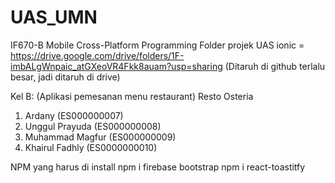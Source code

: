 # UAS_UMN
IF670-B Mobile Cross-Platform Programming
Folder projek UAS ionic = https://drive.google.com/drive/folders/1F-imbALgWnpaic_atGXeoVR4Fkk8auam?usp=sharing  (Ditaruh di github terlalu besar, jadi ditaruh di drive)

Kel B: (Aplikasi pemesanan menu restaurant) Resto Osteria
1. Ardany (ES000000007)
2. Unggul Prayuda (ES000000008)
3. Muhammad Magfur (ES000000009)
4. Khairul Fadhly (ES0000000010)



NPM yang harus di install
npm i firebase bootstrap
npm i react-toastitfy
